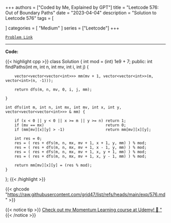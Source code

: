 
+++
authors = ["Coded by Me, Explained by GPT"]
title = "Leetcode 576: Out of Boundary Paths"
date = "2023-04-04"
description = "Solution to Leetcode 576"
tags = [
    
]
categories = [
    "Medium"
]
series = ["Leetcode"]
+++



[`Problem Link`](https://leetcode.com/problems/out-of-boundary-paths/description/)

---

**Code:**

{{< highlight cpp >}}
class Solution {
    int mod = (int) 1e9 + 7;
public:
    int findPaths(int m, int n, int mv, int i, int j) {
        
        vector<vector<vector<int>>> mm(mv + 1, vector<vector<int>>(m, vector<int>(n, -1)));
        
        return dfs(m, n, mv, 0, i, j, mm);
        
    }
    
    int dfs(int m, int n, int mx, int mv, int x, int y, vector<vector<vector<int>>> & mm) {

        if (x < 0 || y < 0 || x >= m || y >= n) return 1;
        if (mv == mx)                           return 0;
        if (mm[mv][x][y] > -1)                  return mm[mv][x][y];

        int res = 0;
        res = ( res + dfs(m, n, mx, mv + 1, x + 1, y, mm) ) % mod;
        res = ( res + dfs(m, n, mx, mv + 1, x - 1, y, mm) ) % mod;
        res = ( res + dfs(m, n, mx, mv + 1, x, y + 1, mm) ) % mod;
        res = ( res + dfs(m, n, mx, mv + 1, x, y - 1, mm) ) % mod;

        return mm[mv][x][y] = (res % mod);
    }
};
{{< /highlight >}}

{{< ghcode "https://raw.githubusercontent.com/grid47/list/refs/heads/main/exp/576.md" >}}

{{< notice tip >}}
[Check out my Momentum Learning course at Udemy! 🚀 "](https://www.udemy.com/course/blind-75-the-data-structures-and-algorithms-essentials/)
{{< /notice >}}

